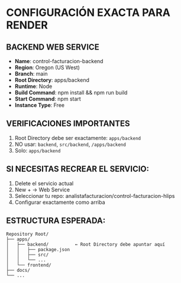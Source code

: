 # CONFIGURACIÓN EXACTA PARA RENDER

## BACKEND WEB SERVICE
- **Name**: control-facturacion-backend
- **Region**: Oregon (US West)
- **Branch**: main
- **Root Directory**: apps/backend
- **Runtime**: Node
- **Build Command**: npm install && npm run build
- **Start Command**: npm start
- **Instance Type**: Free

## VERIFICACIONES IMPORTANTES
1. Root Directory debe ser exactamente: `apps/backend`
2. NO usar: `backend`, `src/backend`, `/apps/backend`
3. Solo: `apps/backend`

## SI NECESITAS RECREAR EL SERVICIO:
1. Delete el servicio actual
2. New + → Web Service
3. Seleccionar tu repo: analistafacturacion/control-facturacion-hlips
4. Configurar exactamente como arriba

## ESTRUCTURA ESPERADA:
```
Repository Root/
├── apps/
│   ├── backend/          ← Root Directory debe apuntar aquí
│   │   ├── package.json
│   │   ├── src/
│   │   └── ...
│   └── frontend/
├── docs/
└── ...
```
